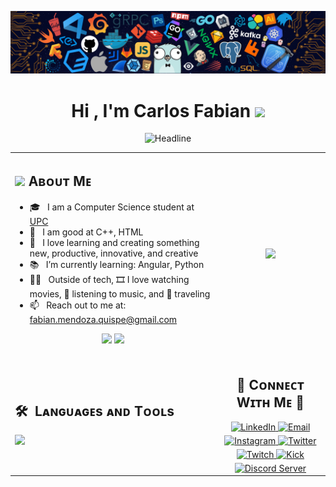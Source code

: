 ![Github Banner](https://github.com/Jaydeep-Yadav/Jaydeep-Yadav/blob/main/banner.png)
<h1 align="center"><b>Hi , I'm Carlos Fabian </b><img src="https://media.giphy.com/media/hvRJCLFzcasrR4ia7z/giphy.gif" width="35"></h1>
<div align=center>
<img src="https://readme-typing-svg.herokuapp.com?color=%23FF0000&size=32&center=true&vCenter=true&width=600&height=50&lines=Computer+Science+Student" alt="Headline" />
</div>

<table>
  <tr>
    <td>
      <h2> <img src="https://github.com/7oSkaaa/7oSkaaa/blob/main/Images/about_me.gif?raw=true" width="30px">&nbsp;Aʙᴏᴜᴛ Mᴇ</h2>
       <ul>
    <li>🎓 &nbsp; I am a Computer Science student at <a href="https://www.upc.edu.pe">UPC</a></li>
    <li>👑 &nbsp; I am good at C++, HTML</li>
    <li>🤔 &nbsp; I love learning and creating something new, productive, innovative, and creative</li>
    <li>📚 &nbsp; I’m currently learning: Angular, Python</li>
    <li>🧑‍💻 &nbsp; Outside of tech, 🎞️ I love watching movies, 🎵 listening to music, and 🛫 traveling</li>
    <li>📫 &nbsp; Reach out to me at: <a href="mailto:fabian.mendoza.quispe@gmail.com">fabian.mendoza.quispe@gmail.com</a></li>
       </ul>
<p align="center">
    <span style="display: inline-block;">
        <img height="100em" src="https://github-readme-stats-eight-theta.vercel.app/api?username=Carl0sFabian&show_icons=true&theme=algolia&include_all_commits=true&count_private=true"/>
    </span>
    <span style="display: inline-block;">
        <img height="100em" src="https://github-readme-stats.vercel.app/api/top-langs/?username=Carl0sFabian&layout=compact&theme=algolia&langs_count=8"/>
    </span>
</p>
    </td>
    <td>
     <p align="center">
        <img height="360em" src="https://media.giphy.com/media/QvpqTCiEcwtvx6wwJK/giphy.gif"/>
     </p>
    </td>
  </tr>
  <tr>
   <td>
     <h2> 🛠 &nbsp;Lᴀɴɢᴜᴀɢᴇs ᴀɴᴅ Tᴏᴏʟs</h2>
<img width="500px" src="https://skillicons.dev/icons?i=html,css,cpp,ts,js,py,nodejs,angular,mongo,git,github,figma,firebase,windows,vscode,visualstudio&perline=10" />
   </td>
   <td>
    <div align="center">
      <h2><b>🤝 Cᴏɴɴᴇᴄᴛ Wɪᴛʜ Mᴇ 🤝</b></h2>
  <a href="https://www.linkedin.com/in/cfabianmendoza/" target="_blank">
    <img src="https://img.shields.io/badge/linkedin-%231E77B5.svg?&style=for-the-badge&logo=linkedin&logoColor=white" alt="LinkedIn" style="margin-bottom: 5px;" />
  </a>
  
  <a href="mailto:fabian.mendoza.quispe@gmail.com" target="_blank">
    <img src="https://img.shields.io/badge/Gmail-D14836?style=for-the-badge&logo=gmail&logoColor=white" alt="Email" style="margin-bottom: 5px;" />
  </a>

  <a href="https://www.instagram.com/arless.dx" target="_blank">
    <img src="https://img.shields.io/badge/Instagram-E4405F?style=for-the-badge&logo=instagram&logoColor=white" alt="Instagram" style="margin-bottom: 5px;" />
  </a>

  <a href="https://x.com/Myst_Arles" target="_blank">
    <img src="https://img.shields.io/badge/Twitter-1DA1F2?style=for-the-badge&logo=twitter&logoColor=white" alt="Twitter" style="margin-bottom: 5px;" />
  </a>

  <a href="https://www.twitch.tv/arlesssssss" target="_blank">
    <img src="https://img.shields.io/badge/Twitch-9347FF?style=for-the-badge&logo=twitch&logoColor=white" alt="Twitch" style="margin-bottom: 5px;" />
  </a>

  <a href="https://kick.com/mystarles" target="_blank">
    <img src="https://img.shields.io/badge/kick-53FC18?style=for-the-badge&logo=kick&logoColor=white" alt="Kick" style="margin-bottom: 5px;" />
  </a>

  <a href="https://discord.gg/FUEVxP25S3">
  <img src="https://img.shields.io/discord/1293468728331210752?label=Discord%20Server&logo=Discord&colorB=5865F2&style=for-the-badge&logoColor=white" alt="Discord Server" />
   </td>
  </tr>
</table>

